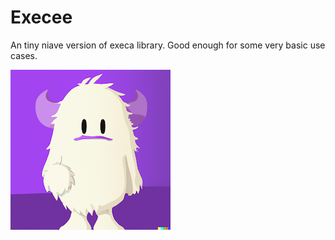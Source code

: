 # Execee

An tiny niave version of execa library. Good enough for some very basic use cases.

![tiny monster](./monster.png "tiny monster")

